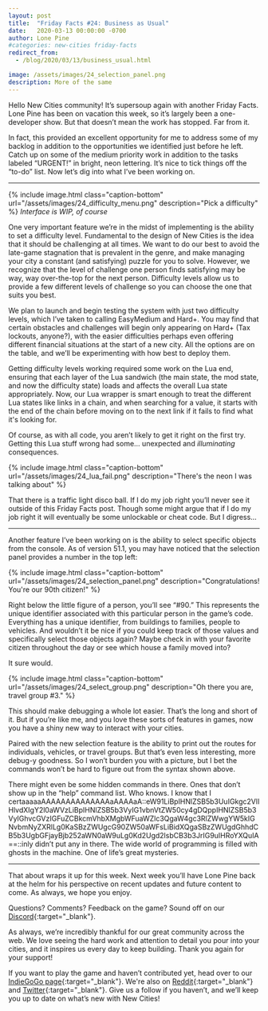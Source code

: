 ```yaml
---
layout: post
title:  "Friday Facts #24: Business as Usual"
date:   2020-03-13 00:00:00 -0700
author: Lone Pine
#categories: new-cities friday-facts
redirect_from:
  - /blog/2020/03/13/business_usual.html

image: /assets/images/24_selection_panel.png
description: More of the same
---
```


Hello New Cities community! It’s supersoup again with another Friday Facts. Lone Pine has been on vacation this week, so it’s largely been a one-developer show. But that doesn’t mean the work has stopped. Far from it. 

In fact, this provided an excellent opportunity for me to address some of my backlog in addition to the opportunities we identified just before he left. Catch up on some of the medium priority work in addition to the tasks labeled “URGENT!” in bright, neon lettering. It’s nice to tick things off the “to-do” list. Now let’s dig into what I’ve been working on. 

***

{% include image.html class="caption-bottom"
  url="/assets/images/24_difficulty_menu.png"
  description="Pick a difficulty"
%}
*Interface is WIP, of course*

One very important feature we’re in the midst of implementing is the ability to set a difficulty level. Fundamental to the design of New Cities is the idea that it should be challenging at all times. We want to do our best to avoid the late-game stagnation that is prevalent in the genre, and make managing your city a constant (and satisfying) puzzle for you to solve. However, we recognize that the level of challenge one person finds satisfying may be way, way over-the-top for the next person. Difficulty levels allow us to provide a few different levels of challenge so you can choose the one that suits you best. 

We plan to launch and begin testing the system with just two difficulty levels, which I’ve taken to calling EasyMedium and Hard+. You may find that certain obstacles and challenges will begin only appearing on Hard+ (Tax lockouts, anyone?), with the easier difficulties perhaps even offering different financial situations at the start of a new city. All the options are on the table, and we’ll be experimenting with how best to deploy them.

Getting difficulty levels working required some work on the Lua end, ensuring that each layer of the Lua sandwich (the main state, the mod state, and now the difficulty state) loads and affects the overall Lua state appropriately. Now, our Lua wrapper is smart enough to treat the different Lua states like links in a chain, and when searching for a value, it starts with the end of the chain before moving on to the next link if it fails to find what it's looking for. 

Of course, as with all code, you aren’t likely to get it right on the first try. Getting this Lua stuff wrong had some… unexpected and *illuminating* consequences.

{% include image.html class="caption-bottom"
  url="/assets/images/24_lua_fail.png"
  description="There's the neon I was talking about"
%}

That there is a traffic light disco ball. If I do my job right you’ll never see it outside of this Friday Facts post. Though some might argue that if I do my job right it will eventually be some unlockable or cheat code. But I digress…

***

Another feature I’ve been working on is the ability to select specific objects from the console. As of version 51.1, you may have noticed that the selection panel provides a number in the top left:

{% include image.html class="caption-bottom"
  url="/assets/images/24_selection_panel.png"
  description="Congratulations! You're our 90th citizen!"
%}

Right below the little figure of a person, you’ll see “#90.” This represents the unique identifier associated with this particular person in the game’s code. Everything has a unique identifier, from buildings to families, people to vehicles. And wouldn’t it be nice if you could keep track of those values and specifically select those objects again? Maybe check in with your favorite citizen throughout the day or see which house a family moved into? 

It sure would. 

{% include image.html class="caption-bottom"
  url="/assets/images/24_select_group.png"
  description="Oh there you are, travel group #3."
%}

This should make debugging a whole lot easier. That’s the long and short of it. But if you’re like me, and you love these sorts of features in games, now you have a shiny new way to interact with your cities. 

Paired with the new selection feature is the ability to print out the routes for individuals, vehicles, or travel groups. But that’s even less interesting, more debug-y goodness. So I won’t burden you with a picture, but I bet the commands won’t be hard to figure out from the syntax shown above. 

There might even be some hidden commands in there. Ones that don’t show up in the “help” command list. Who knows. I know that I certaaaaaAAAAAAAAAAAAAAaAAAAaA::eW91LiBpIHNlZSB5b3UuIGkgc2VlIHlvdXIgY2l0aWVzLiBpIHNlZSB5b3VyIG1vbnVtZW50cy4gDQppIHNlZSB5b3VyIGhvcGVzIGFuZCBkcmVhbXMgbWFuaWZlc3QgaW4gc3RlZWwgYW5kIGNvbmNyZXRlLg0KaSBzZWUgcG90ZW50aWFsLiBidXQgaSBzZWUgdGhhdCB5b3UgbGFjayBjb252aWN0aW9uLg0Kd2Ugd2lsbCB3b3JrIG9uIHRoYXQuIA==::inly didn’t put any in there. The wide world of programming is filled with ghosts in the machine. One of life’s great mysteries. 

***

That about wraps it up for this week. Next week you’ll have Lone Pine back at the helm for his perspective on recent updates and future content to come. As always, we hope you enjoy. 

Questions? Comments? Feedback on the game? Sound off on our [Discord]{:target="_blank"}.

As always, we’re incredibly thankful for our great community across the web. We love seeing the hard work and attention to detail you pour into your cities, and it inspires us every day to keep building. Thank you again for your support!

If you want to play the game and haven’t contributed yet, head over to our [IndieGoGo page]{:target="_blank"}. We're also on [Reddit]{:target="_blank"} and [Twitter]{:target="_blank"}. Give us a follow if you haven’t, and we’ll keep you up to date on what’s new with New Cities!

[Discord]:  http://discord.gg/cz6t4J5
[IndieGoGo page]: https://igg.me/at/new-cities
[Reddit]: https://www.reddit.com/r/New_Cities
[Twitter]: https://twitter.com/lone_pine_games



